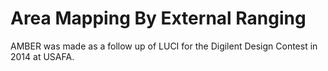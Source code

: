 # Area Mapping By External Ranging

AMBER was made as a follow up of LUCI for the Digilent Design Contest in 2014 at USAFA.
